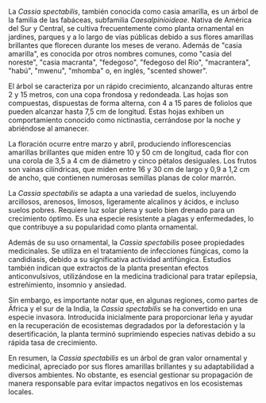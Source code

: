 La _Cassia spectabilis_, también conocida como casia amarilla, es un árbol de la familia de las fabáceas, subfamilia _Caesalpinioideae_. Nativa de América del Sur y Central, se cultiva frecuentemente como planta ornamental en jardines, parques y a lo largo de vías públicas debido a sus flores amarillas brillantes que florecen durante los meses de verano. Además de "casia amarilla", es conocida por otros nombres comunes, como "casia del noreste", "casia macranta", "fedegoso", "fedegoso del Río", "macrantera", "habú", "mwenu", "mhomba" o, en inglés, "scented shower".

El árbol se caracteriza por un rápido crecimiento, alcanzando alturas entre 2 y 15 metros, con una copa frondosa y redondeada. Las hojas son compuestas, dispuestas de forma alterna, con 4 a 15 pares de foliolos que pueden alcanzar hasta 7,5 cm de longitud. Estas hojas exhiben un comportamiento conocido como nictinastia, cerrándose por la noche y abriéndose al amanecer.

La floración ocurre entre marzo y abril, produciendo inflorescencias amarillas brillantes que miden entre 10 y 50 cm de longitud, cada flor con una corola de 3,5 a 4 cm de diámetro y cinco pétalos desiguales. Los frutos son vainas cilíndricas, que miden entre 16 y 30 cm de largo y 0,9 a 1,2 cm de ancho, que contienen numerosas semillas planas de color marrón.

La _Cassia spectabilis_ se adapta a una variedad de suelos, incluyendo arcillosos, arenosos, limosos, ligeramente alcalinos y ácidos, e incluso suelos pobres. Requiere luz solar plena y suelo bien drenado para un crecimiento óptimo. Es una especie resistente a plagas y enfermedades, lo que contribuye a su popularidad como planta ornamental.

Además de su uso ornamental, la _Cassia spectabilis_ posee propiedades medicinales. Se utiliza en el tratamiento de infecciones fúngicas, como la candidiasis, debido a su significativa actividad antifúngica. Estudios también indican que extractos de la planta presentan efectos anticonvulsivos, utilizándose en la medicina tradicional para tratar epilepsia, estreñimiento, insomnio y ansiedad.

Sin embargo, es importante notar que, en algunas regiones, como partes de África y el sur de la India, la _Cassia spectabilis_ se ha convertido en una especie invasora. Introducida inicialmente para proporcionar leña y ayudar en la recuperación de ecosistemas degradados por la deforestación y la desertificación, la planta terminó suprimiendo especies nativas debido a su rápida tasa de crecimiento.

En resumen, la _Cassia spectabilis_ es un árbol de gran valor ornamental y medicinal, apreciado por sus flores amarillas brillantes y su adaptabilidad a diversos ambientes. No obstante, es esencial gestionar su propagación de manera responsable para evitar impactos negativos en los ecosistemas locales.
